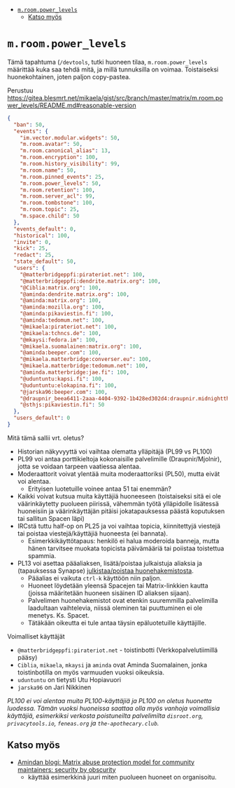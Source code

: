 <!-- START doctoc generated TOC please keep comment here to allow auto update -->
<!-- DON'T EDIT THIS SECTION, INSTEAD RE-RUN doctoc TO UPDATE -->

- [`m.room.power_levels`](#mroompower_levels)
  - [Katso myös](#katso-my%C3%B6s)

<!-- END doctoc generated TOC please keep comment here to allow auto update -->

# `m.room.power_levels`

Tämä tapahtuma (`/devtools`, tutki huoneen tilaa, `m.room.power_levels`
määrittää kuka saa tehdä mitä, ja millä tunnuksilla on voimaa. Toistaiseksi
huonekohtainen, joten paljon copy-pastea.

Perustuu https://gitea.blesmrt.net/mikaela/gist/src/branch/master/matrix/m.room.power_levels/README.md#reasonable-version

```json
{
  "ban": 50,
  "events": {
    "im.vector.modular.widgets": 50,
    "m.room.avatar": 50,
    "m.room.canonical_alias": 13,
    "m.room.encryption": 100,
    "m.room.history_visibility": 99,
    "m.room.name": 50,
    "m.room.pinned_events": 25,
    "m.room.power_levels": 50,
    "m.room.retention": 100,
    "m.room.server_acl": 99,
    "m.room.tombstone": 100,
    "m.room.topic": 25,
    "m.space.child": 50
  },
  "events_default": 0,
  "historical": 100,
  "invite": 0,
  "kick": 25,
  "redact": 25,
  "state_default": 50,
  "users": {
    "@matterbridgeppfi:pirateriot.net": 100,
    "@matterbridgeppfi:dendrite.matrix.org": 100,
    "@Ciblia:matrix.org": 100,
    "@aminda:dendrite.matrix.org": 100,
    "@aminda:matrix.org": 100,
    "@aminda:mozilla.org": 100,
    "@aminda:pikaviestin.fi": 100,
    "@aminda:tedomum.net": 100,
    "@mikaela:pirateriot.net": 100,
    "@mikaela:tchncs.de": 100,
    "@mkaysi:fedora.im": 100,
    "@mikaela.suomalainen:matrix.org": 100,
    "@aminda:beeper.com": 100,
    "@mikaela.matterbridge:converser.eu": 100,
    "@mikaela.matterbridge:tedomum.net": 100,
    "@aminda.matterbridge:jae.fi": 100,
    "@uduntuntu:kapsi.fi": 100,
    "@uduntuntu:elokapina.fi": 100,
    "@jarska96:beeper.com": 100,
    "@draupnir_beea6411-2aaa-4404-9392-1b428ed302d4:draupnir.midnightthoughts.space": 99,
    "@sthjs:pikaviestin.fi": 50
  },
  "users_default": 0
}
```

Mitä tämä sallii vrt. oletus?

- Historian näkyvyyttä voi vaihtaa olematta ylläpitäjä (PL99 vs PL100)
- PL99 voi antaa porttikieltoja kokonaisille palvelimille (Draupnir/Mjolnir), jotta
  se voidaan tarpeen vaatiessa alentaa.
- Moderaattorit voivat ylentää muita moderaattoriksi (PL50), mutta eivät voi alentaa.
  - Erityisen luotetuille voinee antaa 51 tai enemmän?
- Kaikki voivat kutsua muita käyttäjiä huoneeseen (toistaiseksi sitä ei ole väärinkäytetty
  puolueen piirissä, vähemmän työtä ylläpidolle lisätessä huoneisiin ja väärinkäyttäjän pitäisi
  jokatapauksessa päästä koputuksen tai sallitun Spacen läpi)
- IRCstä tuttu half-op on PL25 ja voi vaihtaa topicia, kiinnitettyjä viestejä
  tai poistaa viestejä/käyttäjiä huoneesta (ei bannata).
  - Esimerkkikäyttötapaus: henkilö ei halua moderoida banneja, mutta hänen
    tarvitsee muokata topicista päivämääriä tai poiistaa toistettua spammia.
- PL13 voi asettaa pääaliaksen, lisätä/poistaa julkaistuja aliaksia ja
  (tapauksessa Synapse) [julkistaa/poistaa huonehakemistosta](https://github.com/vector-im/element-web/issues/13835).
  - Pääalias ei vaikuta `ctrl-k` käyttöön niin paljon.
  - Huoneet löydetään yleensä Spacejen tai Matrix-linkkien kautta
    (joissa määritetään huoneen sisäinen ID aliaksen sijaan).
  - Palvelimen huonehakemistot ovat etenkin suuremmilla palvelimilla laadultaan
    vaihtelevia, niissä oleminen tai puuttuminen ei ole menetys. Ks. Spacet.
  - Tätäkään oikeutta ei tule antaa täysin epäluotetuille käyttäjille.

Voimalliset käyttäjät

- `@matterbridgeppfi:pirateriot.net` - toistinbotti (Verkkopalvelutiimillä pääsy)
- `Ciblia`, `mikaela`, `mkaysi` ja `aminda` ovat Aminda Suomalainen, jonka
  toistinbotilla on myös varmuuden vuoksi oikeuksia.
- `uduntuntu` on tietysti Utu Hopiavuori
- `jarska96` on Jari Nikkinen

_PL100 ei voi alentaa muita PL100-käyttäjiä ja PL100 on oletus huonetta luodessa.
Tämän vuoksi huoneissa saattaa olla myös vanhoja voimallisia käyttäjiä, esimerkiksi
verkosta poistuneilta palvelimilta `disroot.org`, `privacytools.io`, `feneas.org`
ja `the-apothecary.club`._

## Katso myös

- [Amindan blogi: Matrix abuse protection model for community maintainers: security by obscurity](https://www.aminda.eu/blog/english/2021/12/05/matrix-community-abuse-security-by-obscurity.html)
  - käyttää esimerkkinä juuri miten puolueen huoneet on organisoitu.
